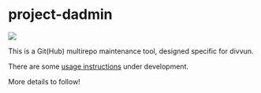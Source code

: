 # project-dadmin

![](https://github.com/divvun/project-dadmin/workflows/Dadmin%20Check/badge.svg)

This is a Git(Hub) multirepo maintenance tool, designed specific for divvun.

There are some [usage instructions](USAGE.md) under development.

More details to follow!
